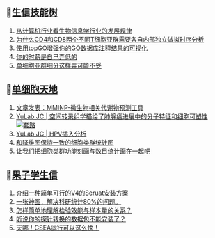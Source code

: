 ## 📝[生信技能树](https://github.com/ixxmu/mp_duty/issues?q=label%3A%E7%94%9F%E4%BF%A1%E6%8A%80%E8%83%BD%E6%A0%91+is%3Aclosed)
<!-- 1issueTable -->

1. [从计算机行业看生物信息学行业的发展规律](https://github.com/ixxmu/mp_duty/issues/4281) 
2. [为什么CD4和CD8两个不同T细胞亚群需要各自内部独立做拟时序分析](https://github.com/ixxmu/mp_duty/issues/4278) 
3. [使用topGO增强你的GO数据库注释结果的可视化](https://github.com/ixxmu/mp_duty/issues/4212) 
4. [你的时薪是自己弄低的](https://github.com/ixxmu/mp_duty/issues/4203) 
5. [单细胞亚群细分这样弄可能不妥](https://github.com/ixxmu/mp_duty/issues/4202) 
<!-- 1issueTable -->
## 📝[单细胞天地](https://github.com/ixxmu/mp_duty/issues?q=label%3A%E5%8D%95%E7%BB%86%E8%83%9E%E5%A4%A9%E5%9C%B0+is%3Aclosed)
<!-- 2issueTable -->

1. [文章发表：MMINP-微生物相关代谢物预测工具](https://github.com/ixxmu/mp_duty/issues/4279) 
2. [YuLab JC | 空间转录组学描绘了肺腺癌进展中的分子特征和细胞可塑性](https://github.com/ixxmu/mp_duty/issues/4234) [![套路](https://img.shields.io/github/labels/ixxmu/mp_duty/套路)](https://github.com/ixxmu/mp_duty/labels/套路)
3. [YuLab JC | HPV插入分析](https://github.com/ixxmu/mp_duty/issues/4205) 
4. [和降维图保持一致的细胞类群统计图](https://github.com/ixxmu/mp_duty/issues/4173) 
5. [让我们把细胞类群功能刻画与数目统计画在一起吧](https://github.com/ixxmu/mp_duty/issues/4172) 
<!-- 2issueTable -->

## 📝[果子学生信](https://github.com/ixxmu/mp_duty/issues?q=label%3A%E6%9E%9C%E5%AD%90%E5%AD%A6%E7%94%9F%E4%BF%A1+is%3Aclosed)
<!-- 3issueTable -->

1. [介绍一种简单可行的V4的Seruat安装方案](https://github.com/ixxmu/mp_duty/issues/4134) 
2. [一张神图，解决科研统计80%的问题。](https://github.com/ixxmu/mp_duty/issues/4125) 
3. [怎样简单地理解检验效能与样本量的关系？](https://github.com/ixxmu/mp_duty/issues/4124) 
4. [听说你的探针转换的数据包不能安装了？](https://github.com/ixxmu/mp_duty/issues/4122) 
5. [天哪！GSEA运行可以这么快！](https://github.com/ixxmu/mp_duty/issues/3953) 
<!-- 3issueTable -->
